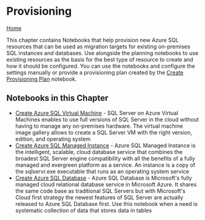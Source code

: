 # Provisioning
[Home](../readme.md)

This chapter contains Notebooks that help provision new Azure SQL resources that can be used as migration targets for existing on-premises SQL instances and databases. Use alongside the planning notebooks to use existing resources as the basis for the best type of resource to create and how it should be configured.  You can use the notebooks and configure the settings manually or provide a provisioning plan created by the [Create Provisioning Plan](../provisioning/provisioning-plan.ipynb) notebook.

## Notebooks in this Chapter
- [Create Azure SQL Virtual Machine](create-sqlvm.ipynb) - SQL Server on Azure Virtual Machines enables to use full versions of SQL Server in the cloud without having to manage any on-premises hardware. The virtual machine image gallery allows to create a SQL Server VM with the right version, edition, and operating system
- [Create Azure SQL Managed Instance](create-sqlmi.ipynb) - Azure SQL Managed Instance is the intelligent, scalable, cloud database service that combines the broadest SQL Server engine compatibility with all the benefits of a fully managed and evergreen platform as a service. An instance is a copy of the sqlservr.exe executable that runs as an operating system service
- [Create Azure SQL Database](create-sqldb.ipynb) - Azure SQL Database is Microsoft's fully managed cloud relational database service in Microsoft Azure. It shares the same code base as traditional SQL Servers but with Microsoft's Cloud first strategy the newest features of SQL Server are actually released to Azure SQL Database first. Use this notebook when a need is systematic collection of data that stores data in tables